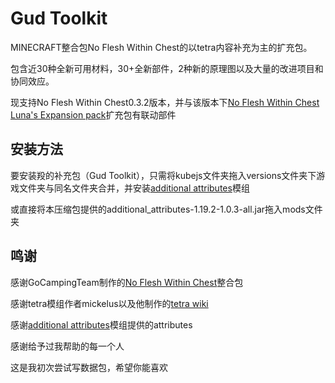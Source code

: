 # Gud Toolkit
MINECRAFT整合包No Flesh Within Chest的以tetra内容补充为主的扩充包。

包含近30种全新可用材料，30+全新部件，2种新的原理图以及大量的改进项目和协同效应。

现支持No Flesh Within Chest0.3.2版本，并与该版本下[No Flesh Within Chest Luna's Expansion pack](https://github.com/LunaGlaze/NoFleshWithinChest-Luna-s-Expansion-pack)扩充包有联动部件

## 安装方法
要安装羖的补充包（Gud Toolkit），只需将kubejs文件夹拖入versions文件夹下游戏文件夹与同名文件夹合并，并安装[additional attributes](https://www.curseforge.com/minecraft/mc-mods/additional-attributes)模组

或直接将本压缩包提供的additional_attributes-1.19.2-1.0.3-all.jar拖入mods文件夹

## 鸣谢
感谢GoCampingTeam制作的[No Flesh Within Chest](https://github.com/Yorunina/No-Flesh-Within-Chest)整合包

感谢tetra模组作者mickelus以及他制作的[tetra wiki](https://github.com/mickelus/tetra/wiki)

感谢[additional attributes](https://github.com/SiverDX/additional_attributes)模组提供的attributes

感谢给予过我帮助的每一个人

这是我初次尝试写数据包，希望你能喜欢
